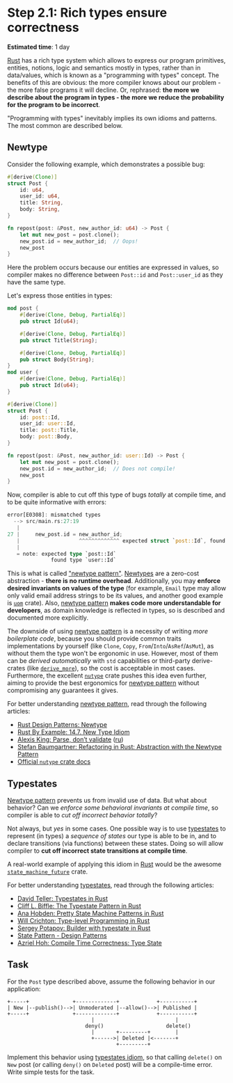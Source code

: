 Step 2.1: Rich types ensure correctness
=======================================

__Estimated time__: 1 day

[Rust] has a rich type system which allows to express our program primitives, entities, notions, logic and semantics mostly in types, rather than in data/values, which is known as a "programming with types" concept. The benefits of this are obvious: the more compiler knows about our problem - the more false programs it will decline. Or, rephrased: __the more we describe about the program in types - the more we reduce the probability for the program to be incorrect__.

"Programming with types" inevitably implies its own idioms and patterns. The most common are described below.




## Newtype

Consider the following example, which demonstrates a possible bug:
```rust
#[derive(Clone)]
struct Post {
    id: u64,
    user_id: u64,
    title: String,
    body: String,
}

fn repost(post: &Post, new_author_id: u64) -> Post {
    let mut new_post = post.clone();
    new_post.id = new_author_id;  // Oops!
    new_post
}
```
Here the problem occurs because our entities are expressed in values, so compiler makes no difference between `Post::id` and `Post::user_id` as they have the same type.

Let's express those entities in types:
```rust
mod post {
    #[derive(Clone, Debug, PartialEq)]
    pub struct Id(u64);

    #[derive(Clone, Debug, PartialEq)]
    pub struct Title(String);

    #[derive(Clone, Debug, PartialEq)]
    pub struct Body(String);
}
mod user {
    #[derive(Clone, Debug, PartialEq)]
    pub struct Id(u64);
}

#[derive(Clone)]
struct Post {
    id: post::Id,
    user_id: user::Id,
    title: post::Title,
    body: post::Body,
}

fn repost(post: &Post, new_author_id: user::Id) -> Post {
    let mut new_post = post.clone();
    new_post.id = new_author_id;  // Does not compile!
    new_post
}
```
Now, compiler is able to cut off this type of bugs _totally_ at compile time, and to be quite informative with errors:
```rust
error[E0308]: mismatched types
  --> src/main.rs:27:19
   |
27 |     new_post.id = new_author_id;
   |                   ^^^^^^^^^^^^^ expected struct `post::Id`, found struct `user::Id`
   |
   = note: expected type `post::Id`
              found type `user::Id`
```

This is what is called ["newtype pattern"][1]. [Newtypes][1] are a zero-cost abstraction - __there is no runtime overhead__. Additionally, you may __enforce desired invariants on values of the type__ (for example, `Email` type may allow only valid email address strings to be its values, and another good example is [`uom`] crate). Also, [newtype pattern][1] __makes code more understandable for developers__, as domain knowledge is reflected in types, so is described and documented more explicitly.

The downside of using [newtype pattern][1] is a necessity of writing _more boilerplate code_, because you should provide common traits implementations by yourself (like `Clone`, `Copy`, `From`/`Into`/`AsRef`/`AsMut`), as without them the type won't be ergonomic in use. However, most of them can be _derived automatically_ with `std` capabilities or third-party derive-crates (like [`derive_more`]), so the cost is acceptable in most cases. Furthermore, the excellent [`nutype`] crate pushes this idea even further, aiming to provide the best ergonomics for [newtype pattern][1] without compromising any guarantees it gives.

For better understanding [newtype pattern][1], read through the following articles:
- [Rust Design Patterns: Newtype][1]
- [Rust By Example: 14.7. New Type Idiom][2]
- [Alexis King: Parse, don’t validate][7] ([ru][7_ru])
- [Stefan Baumgartner: Refactoring in Rust: Abstraction with the Newtype Pattern][10]
- [Official `nutype` crate docs][`nutype`]




## Typestates

[Newtype pattern][1] prevents us from invalid use of data. But what about behavior? Can we _enforce some behavioral invariants at compile time_, so compiler is able to _cut off incorrect behavior totally_?

Not always, but _yes_ in some cases. One possible way is to use [typestates][3] to represent (in types) a _sequence of states_ our type is able to be in, and to declare transitions (via functions) between these states. Doing so will allow compiler to __cut off incorrect state transitions at compile time__.

A real-world example of applying this idiom in [Rust] would be the awesome [`state_machine_future`] crate.

For better understanding [typestates][3], read through the following articles:
- [David Teller: Typestates in Rust][3]
- [Cliff L. Biffle: The Typestate Pattern in Rust][5]
- [Ana Hobden: Pretty State Machine Patterns in Rust][4]
- [Will Crichton: Type-level Programming in Rust][6]
- [Sergey Potapov: Builder with typestate in Rust][8]
- [State Pattern - Design Patterns][9]
- [Azriel Hoh: Compile Time Correctness: Type State][11]




## Task

For the `Post` type described above, assume the following behavior in our application:
```
+-----+              +-------------+            +-----------+
| New |--publish()-->| Unmoderated |--allow()-->| Published |
+-----+              +-------------+            +-----------+
                           |                          |
                         deny()                    delete()
                           |       +---------+        |
                           +------>| Deleted |<-------+
                                   +---------+
```

Implement this behavior using [typestates idiom][3], so that calling `delete()` on `New` post (or calling `deny()` on `Deleted` post) will be a compile-time error.
Write simple tests for the task.



[`derive_more`]: https://docs.rs/derive_more
[`nutype`]: https://docs.rs/nutype
[`state_machine_future`]: https://docs.rs/state_machine_future
[`uom`]: https://docs.rs/uom
[Rust]: https://www.rust-lang.org

[1]: https://rust-unofficial.github.io/patterns/patterns/behavioural/newtype.html
[2]: https://doc.rust-lang.org/rust-by-example/generics/new_types.html
[3]: https://yoric.github.io/post/rust-typestate
[4]: https://hoverbear.org/2016/10/12/rust-state-machine-pattern
[5]: https://cliffle.com/blog/rust-typestate
[6]: https://willcrichton.net/notes/type-level-programming
[7]: https://lexi-lambda.github.io/blog/2019/11/05/parse-don-t-validate
[7_ru]: https://habr.com/ru/post/498042
[8]: https://www.greyblake.com/blog/builder-with-typestate-in-rust
[9]: https://www.youtube.com/watch?v=N12L5D78MAA
[11]: https://peace.mk/blog/compile-time-correctness-type-state
[10]: https://fettblog.eu/refactoring-rust-abstraction-newtype
